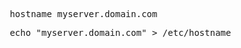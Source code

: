 <pre> hostname myserver.domain.com </pre>
<pre> echo "myserver.domain.com" > /etc/hostname </pre>



